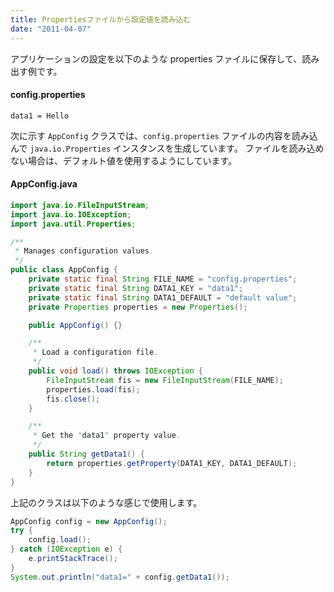 ```yaml
---
title: Propertiesファイルから設定値を読み込む
date: "2011-04-07"
---
```


アプリケーションの設定を以下のような properties ファイルに保存して、読み出す例です。

#### config.properties
~~~
data1 = Hello
~~~

次に示す `AppConfig` クラスでは、`config.properties` ファイルの内容を読み込んで `java.io.Properties` インスタンスを生成しています。
ファイルを読み込めない場合は、デフォルト値を使用するようにしています。

#### AppConfig.java

~~~ java
import java.io.FileInputStream;
import java.io.IOException;
import java.util.Properties;

/**
 * Manages configuration values.
 */
public class AppConfig {
    private static final String FILE_NAME = "config.properties";
    private static final String DATA1_KEY = "data1";
    private static final String DATA1_DEFAULT = "default value";
    private Properties properties = new Properties();

    public AppConfig() {}

    /**
     * Load a configuration file.
     */
    public void load() throws IOException {
        FileInputStream fis = new FileInputStream(FILE_NAME);
        properties.load(fis);
        fis.close();
    }

    /**
     * Get the "data1" property value.
     */
    public String getData1() {
        return properties.getProperty(DATA1_KEY, DATA1_DEFAULT);
    }
}
~~~

上記のクラスは以下のような感じで使用します。

~~~ java
AppConfig config = new AppConfig();
try {
    config.load();
} catch (IOException e) {
    e.printStackTrace();
}
System.out.println("data1=" + config.getData1());
~~~

